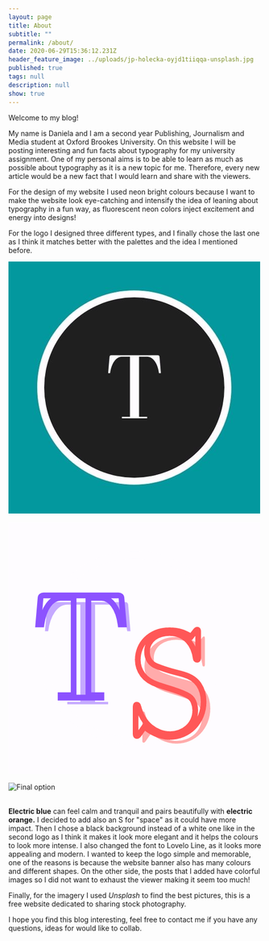 ```yaml
---
layout: page
title: About
subtitle: ""
permalink: /about/
date: 2020-06-29T15:36:12.231Z
header_feature_image: ../uploads/jp-holecka-oyjd1tiiqqa-unsplash.jpg
published: true
tags: null
description: null
show: true
---
```

Welcome to my blog!

My name is Daniela and I am a second year Publishing, Journalism and Media student at Oxford Brookes University. On this website I will be posting interesting and fun facts about typography for my university assignment. One of my personal aims is to be able to learn as much as possible about typography as it is a new topic for me. Therefore, every new article would be a new fact that I would learn and share with the viewers.

For the design of my website I used neon bright colours because I want to make the website look eye-catching and intensify the idea of leaning about typography in a fun way, as fluorescent neon colors inject excitement and energy into designs!

For the logo I designed three different types, and I finally chose the last one as I think it matches better with the palettes and the idea I mentioned before.

![First option](../uploads/negro-con-círculo-blanco-despacho-jurídico-logo-1-.jpg)

![Second option](../uploads/negro-con-círculo-blanco-despacho-jurídico-logo-1-.png)

![Final option](../uploads/negro-azul-rosa-neón-club-logotipo-1-.png)

**\
Electric blue** can feel calm and tranquil and pairs beautifully with **electric orange.** I decided to add also an S for "space" as it could have more impact. Then I chose a black background instead of a white one like in the second logo as I think it makes it look more elegant and it helps the colours to look more intense. I also changed the font to Lovelo Line, as it looks more appealing and modern. I wanted to keep the logo simple and memorable, one of the reasons is because the website banner also has many colours and different shapes. On the other side, the posts that I added have colorful images so I did not want to exhaust the viewer making it seem too much!

Finally, for the imagery I used *Unsplash* to find the best pictures, this is a free website dedicated to sharing stock photography.

I hope you find this blog interesting, feel free to contact me if you have any questions, ideas for would like to collab.